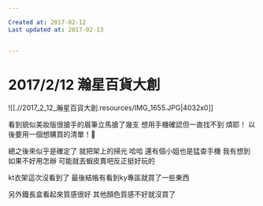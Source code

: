 ```yaml
---

Created at: 2017-02-12
Last updated at: 2017-02-13


---
```


# 2017/2/12 瀚星百貨大創


![[.//2017_2_12_瀚星百貨大創.resources/IMG_1655.JPG\|4032x0]]

看到貌似美妝版很搶手的眉筆立馬搶了幾支
想用手機確認但一直找不到 煩耶！
以後要用一個想購買的清單！😤

總之後來似乎是確定了
就把架上的掃光 哈哈
還有個小姐也是猛查手機
我有想到如果不好用怎辦
可能就丟蝦皮賣吧反正挺好玩的

kt衣架這次沒看到了
最後結帳有看到ky專區就買了一些東西

另外鐵長盒看起來質感很好
其他顏色質感不好就沒買了

